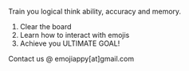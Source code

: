 Train you logical think ability, accuracy and memory.

1. Clear the board
2. Learn how to interact with emojis
3. Achieve you ULTIMATE GOAL!

Contact us @ emojiappy[at]gmail.com
